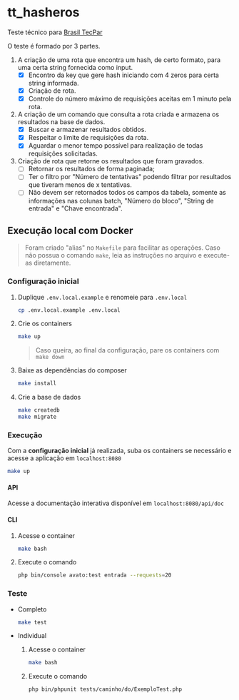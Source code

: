 # tt_hasheros

Teste técnico para [Brasil TecPar](https://www.brasiltecpar.com.br/)

O teste é formado por 3 partes.

1. A criação de uma rota que encontra um hash, de certo formato, para uma certa string fornecida como input.
    - [x] Encontro da key que gere hash iniciando com 4 zeros para certa string informada.
    - [x] Criação de rota.
    - [x] Controle do número máximo de requisições aceitas em 1 minuto pela rota.
2. A criação de um comando que consulta a rota criada e armazena os resultados na base de dados.
    - [x] Buscar e armazenar resultados obtidos.
    - [x] Respeitar o limite de requisições da rota.
    - [x] Aguardar o menor tempo possível para realização de todas requisições solicitadas.
3. Criação de rota que retorne os resultados que foram gravados.
    - [ ] Retornar os resultados de forma paginada;
    - [ ] Ter o filtro por "Número de tentativas" podendo filtrar por resultados que tiveram menos de x tentativas.
    - [ ] Não devem ser retornados todos os campos da tabela, somente as informações nas colunas batch, "Número do bloco", "String de entrada" e "Chave encontrada".

## Execução local com Docker

> Foram criado "alias" no `Makefile` para facilitar as operações. Caso não possua o comando `make`, leia as instruções no arquivo e execute-as diretamente.

### Configuração inicial

1. Duplique `.env.local.example` e renomeie para `.env.local`
    ```sh
    cp .env.local.example .env.local
    ```

2. Crie os containers
    ```sh
    make up
    ```
    > Caso queira, ao final da configuração, pare os containers com ``make down``

3. Baixe as dependências do composer
    ```sh
    make install
    ```

4. Crie a base de dados
    ```sh
    make createdb
    make migrate
    ```

### Execução

Com a **configuração inicial** já realizada, suba os containers se necessário e acesse a aplicação em `localhost:8080`

```sh
make up
```

#### API

Acesse a documentação interativa disponível em `localhost:8080/api/doc`

#### CLI

1. Acesse o container
    ```sh
    make bash
    ```

2. Execute o comando
    ```sh
    php bin/console avato:test entrada --requests=20
    ```

### Teste

- Completo
    ```sh
    make test
    ```

- Individual
    1. Acesse o container
        ```sh
        make bash
        ```

    2. Execute o comando
        ```sh
        php bin/phpunit tests/caminho/do/ExemploTest.php
        ```
